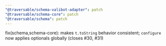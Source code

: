 ```yaml
---
"@traversable/schema-valibot-adapter": patch
"@traversable/schema-core": patch
"@traversable/schema": patch
---
```


fix(schema,schema-core): makes `t.toString` behavior consistent; `configure` now applies optionals globally (closes #30, #31)
